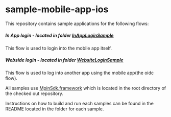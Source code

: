 # sample-mobile-app-ios

This repository contains sample applications for the following flows:
##### In App login - located in folder [InAppLoginSample](InAppLoginSample/README.md)
This flow is used to login into the mobile app itself.

##### Webside login - located in folder [WebsiteLoginSample](WebsiteLoginSample/README.md)
This flow is used to log into another app using the mobile app(the oidc flow).

All samples use [MpinSdk.framework](https://github.com/miracl/mfa-client-sdk-ios) which is located in the root directory of the checked out repository.

Instructions on how to build and run each samples can be found in the README located in the folder for each sample.
